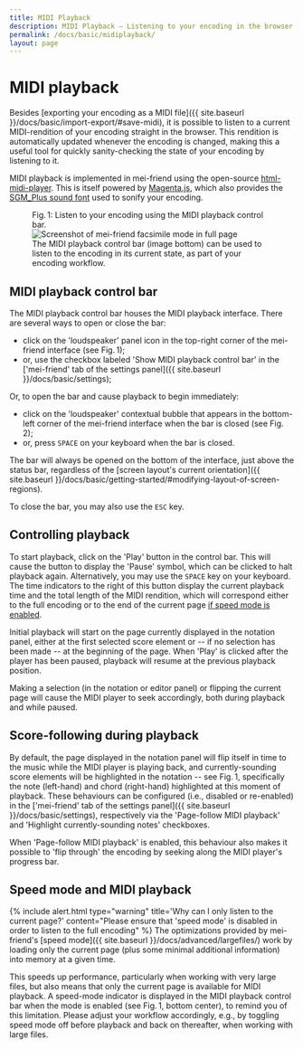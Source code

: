 ```yaml
---
title: MIDI Playback
description: MIDI Playback – Listening to your encoding in the browser
permalink: /docs/basic/midiplayback/
layout: page
---
```

# MIDI playback

Besides [exporting your encoding as a MIDI file]({{ site.baseurl }}/docs/basic/import-export/#save-midi), it is possible to listen to a current MIDI-rendition of your encoding straight in the browser. This rendition is automatically updated whenever the encoding is changed, making this a useful tool for quickly sanity-checking the state of your encoding by listening to it.  

MIDI playback is implemented in mei-friend using the open-source [html-midi-player](https://github.com/cifkao/html-midi-player). This is itself powered by [Magenta.js](https://github.com/magenta/magenta-js/tree/master/music/), which also provides the [SGM_Plus sound font](https://storage.googleapis.com/magentadata/js/soundfonts/sgm_plus/soundfont.json) used to sonify your encoding. 
<figure class="figure">
    <div class="figure-title">Fig.&thinsp;1: Listen to your encoding using the MIDI playback control bar.</div>
    <img class="figure-img" src="{{ site.baseurl }}/assets/img/midiplayback/midiplayback.png" 
        alt="Screenshot of mei-friend facsimile mode in full page" />
    <figcaption class="figure-caption">The MIDI playback control bar (image bottom) can be used to listen to the encoding in its current state, as part of your encoding workflow.</figcaption>
</figure>

## MIDI playback control bar
The MIDI playback control bar houses the MIDI playback interface. There are several ways to open or close the bar:
* click on the 'loudspeaker' panel icon in the top-right corner of the mei-friend interface (see Fig.&thinsp;1);
* or, use the checkbox labeled 'Show MIDI playback control bar' in the ['mei-friend' tab of the settings panel]({{ site.baseurl }}/docs/basic/settings);

Or, to open the bar and cause playback to begin immediately:
* click on the 'loudspeaker' contextual bubble that appears in the bottom-left corner of the mei-friend interface when the bar is closed (see Fig.&thinsp;2);
* or, press `SPACE` on your keyboard when the bar is closed.

The bar will always be opened on the bottom of the interface, just above the status bar, regardless of the [screen layout's current orientation]({{ site.baseurl }}/docs/basic/getting-started/#modifying-layout-of-screen-regions).

To close the bar, you may also use the `ESC` key.

## Controlling playback

To start playback, click on the 'Play' button in the control bar. This will cause the button to display the 'Pause' symbol, which can be clicked to halt playback again. Alternatively, you may use the `SPACE` key on your keyboard. The time indicators to the right of this button display the current playback time and the total length of the MIDI rendition, which will correspond either to the full encoding or to the end of the current page [if speed mode is enabled](#speed-mode-and-midi-playback). 

Initial playback will start on the page currently displayed in the notation panel, either at the first selected score element or -- if no selection has been made -- at the beginning of the page. When 'Play' is clicked after the player has been paused, playback will resume at the previous playback position. 

Making a selection (in the notation or editor panel) or flipping the current page will cause the MIDI player to seek accordingly, both during playback and while paused.

## Score-following during playback

By default, the page displayed in the notation panel will flip itself in time to the music while the MIDI player is playing back, and currently-sounding score elements will be highlighted in the notation -- see Fig.&thinsp;1, specifically the note (left-hand) and chord (right-hand) highlighted at this moment of playback. These behaviours can be configured (i.e., disabled or re-enabled) in the ['mei-friend' tab of the settings panel]({{ site.baseurl }}/docs/basic/settings), respectively via the 'Page-follow MIDI playback' and 'Highlight currently-sounding notes' checkboxes. 

When 'Page-follow MIDI playback' is enabled, this behaviour also makes it possible to 'flip through' the encoding by seeking along the MIDI player's progress bar.

## Speed mode and MIDI playback
{% include alert.html type="warning" title='Why can I only listen to the current page?' content="Please ensure that 'speed mode' is disabled in order to listen to the full encoding" %}
The optimizations provided by mei-friend's [speed mode]({{ site.baseurl }}/docs/advanced/largefiles/) work by loading only the current page (plus some minimal additional information) into memory at a given time.

This speeds up performance, particularly when working with very large files, but also means that only the current page is available for MIDI playback. A speed-mode indicator is displayed in the MIDI playback control bar when the mode is enabled (see Fig.&thinsp;1, bottom center), to remind you of this limitation. Please adjust your workflow accordingly, e.g., by toggling speed mode off before playback and back on thereafter, when working with large files.


